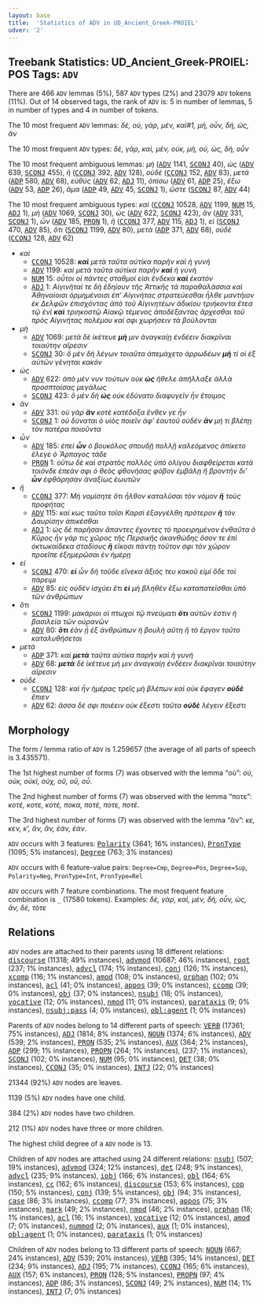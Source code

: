 ```yaml
---
layout: base
title:  'Statistics of ADV in UD_Ancient_Greek-PROIEL'
udver: '2'
---
```


## Treebank Statistics: UD_Ancient_Greek-PROIEL: POS Tags: `ADV`

There are 466 `ADV` lemmas (5%), 587 `ADV` types (2%) and 23079 `ADV` tokens (11%).
Out of 14 observed tags, the rank of `ADV` is: 5 in number of lemmas, 5 in number of types and 4 in number of tokens.

The 10 most frequent `ADV` lemmas: <em>δέ, οὐ, γάρ, μέν, καί#1, μή, οὖν, δή, ὡς, ἄν</em>

The 10 most frequent `ADV` types:  <em>δὲ, γὰρ, καὶ, μὲν, οὐκ, μὴ, οὐ, ὡς, δὴ, οὖν</em>

The 10 most frequent ambiguous lemmas: <em>μή</em> (<tt><a href="grc_proiel-pos-ADV.html">ADV</a></tt> 1141, <tt><a href="grc_proiel-pos-SCONJ.html">SCONJ</a></tt> 40), <em>ὡς</em> (<tt><a href="grc_proiel-pos-ADV.html">ADV</a></tt> 639, <tt><a href="grc_proiel-pos-SCONJ.html">SCONJ</a></tt> 455), <em>ἤ</em> (<tt><a href="grc_proiel-pos-CCONJ.html">CCONJ</a></tt> 392, <tt><a href="grc_proiel-pos-ADV.html">ADV</a></tt> 128), <em>οὐδέ</em> (<tt><a href="grc_proiel-pos-CCONJ.html">CCONJ</a></tt> 152, <tt><a href="grc_proiel-pos-ADV.html">ADV</a></tt> 83), <em>μετά</em> (<tt><a href="grc_proiel-pos-ADP.html">ADP</a></tt> 580, <tt><a href="grc_proiel-pos-ADV.html">ADV</a></tt> 68), <em>εὐθύς</em> (<tt><a href="grc_proiel-pos-ADV.html">ADV</a></tt> 62, <tt><a href="grc_proiel-pos-ADJ.html">ADJ</a></tt> 11), <em>ὀπίσω</em> (<tt><a href="grc_proiel-pos-ADV.html">ADV</a></tt> 61, <tt><a href="grc_proiel-pos-ADP.html">ADP</a></tt> 25), <em>ἔξω</em> (<tt><a href="grc_proiel-pos-ADV.html">ADV</a></tt> 53, <tt><a href="grc_proiel-pos-ADP.html">ADP</a></tt> 26), <em>ἅμα</em> (<tt><a href="grc_proiel-pos-ADP.html">ADP</a></tt> 49, <tt><a href="grc_proiel-pos-ADV.html">ADV</a></tt> 45, <tt><a href="grc_proiel-pos-SCONJ.html">SCONJ</a></tt> 1), <em>ὥστε</em> (<tt><a href="grc_proiel-pos-SCONJ.html">SCONJ</a></tt> 87, <tt><a href="grc_proiel-pos-ADV.html">ADV</a></tt> 44)

The 10 most frequent ambiguous types:  <em>καὶ</em> (<tt><a href="grc_proiel-pos-CCONJ.html">CCONJ</a></tt> 10528, <tt><a href="grc_proiel-pos-ADV.html">ADV</a></tt> 1199, <tt><a href="grc_proiel-pos-NUM.html">NUM</a></tt> 15, <tt><a href="grc_proiel-pos-ADJ.html">ADJ</a></tt> 1), <em>μὴ</em> (<tt><a href="grc_proiel-pos-ADV.html">ADV</a></tt> 1069, <tt><a href="grc_proiel-pos-SCONJ.html">SCONJ</a></tt> 30), <em>ὡς</em> (<tt><a href="grc_proiel-pos-ADV.html">ADV</a></tt> 622, <tt><a href="grc_proiel-pos-SCONJ.html">SCONJ</a></tt> 423), <em>ἂν</em> (<tt><a href="grc_proiel-pos-ADV.html">ADV</a></tt> 331, <tt><a href="grc_proiel-pos-SCONJ.html">SCONJ</a></tt> 1), <em>ὦν</em> (<tt><a href="grc_proiel-pos-ADV.html">ADV</a></tt> 185, <tt><a href="grc_proiel-pos-PRON.html">PRON</a></tt> 1), <em>ἢ</em> (<tt><a href="grc_proiel-pos-CCONJ.html">CCONJ</a></tt> 377, <tt><a href="grc_proiel-pos-ADV.html">ADV</a></tt> 115, <tt><a href="grc_proiel-pos-ADJ.html">ADJ</a></tt> 1), <em>εἰ</em> (<tt><a href="grc_proiel-pos-SCONJ.html">SCONJ</a></tt> 470, <tt><a href="grc_proiel-pos-ADV.html">ADV</a></tt> 85), <em>ὅτι</em> (<tt><a href="grc_proiel-pos-SCONJ.html">SCONJ</a></tt> 1199, <tt><a href="grc_proiel-pos-ADV.html">ADV</a></tt> 80), <em>μετὰ</em> (<tt><a href="grc_proiel-pos-ADP.html">ADP</a></tt> 371, <tt><a href="grc_proiel-pos-ADV.html">ADV</a></tt> 68), <em>οὐδὲ</em> (<tt><a href="grc_proiel-pos-CCONJ.html">CCONJ</a></tt> 128, <tt><a href="grc_proiel-pos-ADV.html">ADV</a></tt> 62)


* <em>καὶ</em>
  * <tt><a href="grc_proiel-pos-CCONJ.html">CCONJ</a></tt> 10528: <em><b>καὶ</b> μετὰ ταῦτα αὐτίκα παρῆν καὶ ἡ γυνή</em>
  * <tt><a href="grc_proiel-pos-ADV.html">ADV</a></tt> 1199: <em>καὶ μετὰ ταῦτα αὐτίκα παρῆν <b>καὶ</b> ἡ γυνή</em>
  * <tt><a href="grc_proiel-pos-NUM.html">NUM</a></tt> 15: <em>οὗτοι οἱ πάντες σταθμοί εἰσι ἕνδεκα <b>καὶ</b> ἑκατόν</em>
  * <tt><a href="grc_proiel-pos-ADJ.html">ADJ</a></tt> 1: <em>Αἰγινῆταί τε δὴ ἐδηίουν τῆς Ἀττικῆς τὰ παραθαλάσσια καὶ Ἀθηναίοισι ὁρμημένοισι ἐπ’ Αἰγινήτας στρατεύεσθαι ἦλθε μαντήιον ἐκ Δελφῶν ἐπισχόντας ἀπὸ τοῦ Αἰγινητέων ἀδικίου τριήκοντα ἔτεα τῷ ἑνὶ <b>καὶ</b> τριηκοστῷ Αἰακῷ τέμενος ἀποδέξαντας ἄρχεσθαι τοῦ πρὸς Αἰγινήτας πολέμου καί σφι χωρήσειν τὰ βούλονται</em>
* <em>μὴ</em>
  * <tt><a href="grc_proiel-pos-ADV.html">ADV</a></tt> 1069: <em>μετὰ δὲ ἱκέτευε <b>μὴ</b> μιν ἀναγκαίῃ ἐνδέειν διακρῖναι τοιαύτην αἵρεσιν</em>
  * <tt><a href="grc_proiel-pos-SCONJ.html">SCONJ</a></tt> 30: <em>ὃ μὲν δὴ λέγων τοιαῦτα ἀπεμάχετο ἀρρωδέων <b>μὴ</b> τί οἱ ἐξ αὐτῶν γένηται κακόν</em>
* <em>ὡς</em>
  * <tt><a href="grc_proiel-pos-ADV.html">ADV</a></tt> 622: <em>ἀπὸ μέν νυν τούτων οὐκ <b>ὡς</b> ἤθελε ἀπήλλαξε ἀλλὰ προσπταίσας μεγάλως</em>
  * <tt><a href="grc_proiel-pos-SCONJ.html">SCONJ</a></tt> 423: <em>ὃ μὲν δὴ <b>ὡς</b> οὐκ ἐδύνατο διαφυγεῖν ἦν ἕτοιμος</em>
* <em>ἂν</em>
  * <tt><a href="grc_proiel-pos-ADV.html">ADV</a></tt> 331: <em>οὐ γὰρ <b>ἂν</b> κοτὲ κατέδοξα ἔνθεν γε ἦν</em>
  * <tt><a href="grc_proiel-pos-SCONJ.html">SCONJ</a></tt> 1: <em>οὐ δύναται ὁ υἱὸς ποιεῖν ἀφ’ ἑαυτοῦ οὐδέν <b>ἂν</b> μή τι βλέπῃ τὸν πατέρα ποιοῦντα</em>
* <em>ὦν</em>
  * <tt><a href="grc_proiel-pos-ADV.html">ADV</a></tt> 185: <em>ἐπεὶ <b>ὦν</b> ὁ βουκόλος σπουδῇ πολλῇ καλεόμενος ἀπίκετο ἔλεγε ὁ Ἅρπαγος τάδε</em>
  * <tt><a href="grc_proiel-pos-PRON.html">PRON</a></tt> 1: <em>οὕτω δὲ καὶ στρατὸς πολλὸς ὑπὸ ὀλίγου διαφθείρεται κατὰ τοιόνδε ἐπεάν σφι ὁ θεὸς φθονήσας φόβον ἐμβάλῃ ἢ βροντήν δι’ <b>ὦν</b> ἐφθάρησαν ἀναξίως ἑωυτῶν</em>
* <em>ἢ</em>
  * <tt><a href="grc_proiel-pos-CCONJ.html">CCONJ</a></tt> 377: <em>Μὴ νομίσητε ὅτι ἦλθον καταλῦσαι τὸν νόμον <b>ἢ</b> τοὺς προφήτας</em>
  * <tt><a href="grc_proiel-pos-ADV.html">ADV</a></tt> 115: <em>καί κως ταῦτα τοῖσι Καρσὶ ἐξαγγέλθη πρότερον <b>ἢ</b> τὸν Δαυρίσην ἀπικέσθαι</em>
  * <tt><a href="grc_proiel-pos-ADJ.html">ADJ</a></tt> 1: <em>ὡς δὲ παρῆσαν ἅπαντες ἔχοντες τὸ προειρημένον ἐνθαῦτα ὁ Κῦρος ἦν γάρ τις χῶρος τῆς Περσικῆς ἀκανθώδης ὅσον τε ἐπὶ ὀκτωκαίδεκα σταδίους <b>ἢ</b> εἴκοσι πάντῃ τοῦτον σφι τὸν χῶρον προεῖπε ἐξημερῶσαι ἐν ἡμέρῃ</em>
* <em>εἰ</em>
  * <tt><a href="grc_proiel-pos-SCONJ.html">SCONJ</a></tt> 470: <em><b>εἰ</b> ὦν δὴ τοῦδε εἵνεκα ἄξιός τευ κακοῦ εἰμί ὅδε τοὶ πάρειμι</em>
  * <tt><a href="grc_proiel-pos-ADV.html">ADV</a></tt> 85: <em>εἰς οὐδὲν ἰσχύει ἔτι <b>εἰ</b> μὴ βληθὲν ἔξω καταπατεῖσθαι ὑπὸ τῶν ἀνθρώπων</em>
* <em>ὅτι</em>
  * <tt><a href="grc_proiel-pos-SCONJ.html">SCONJ</a></tt> 1199: <em>μακάριοι οἱ πτωχοὶ τῷ πνεύματι <b>ὅτι</b> αὐτῶν ἐστιν ἡ βασιλεία τῶν οὐρανῶν</em>
  * <tt><a href="grc_proiel-pos-ADV.html">ADV</a></tt> 80: <em><b>ὅτι</b> ἐὰν ᾖ ἐξ ἀνθρώπων ἡ βουλὴ αὕτη ἢ τὸ ἔργον τοῦτο καταλυθήσεται</em>
* <em>μετὰ</em>
  * <tt><a href="grc_proiel-pos-ADP.html">ADP</a></tt> 371: <em>καὶ <b>μετὰ</b> ταῦτα αὐτίκα παρῆν καὶ ἡ γυνή</em>
  * <tt><a href="grc_proiel-pos-ADV.html">ADV</a></tt> 68: <em><b>μετὰ</b> δὲ ἱκέτευε μὴ μιν ἀναγκαίῃ ἐνδέειν διακρῖναι τοιαύτην αἵρεσιν</em>
* <em>οὐδὲ</em>
  * <tt><a href="grc_proiel-pos-CCONJ.html">CCONJ</a></tt> 128: <em>καὶ ἦν ἡμέρας τρεῖς μὴ βλέπων καὶ οὐκ ἔφαγεν <b>οὐδὲ</b> ἔπιεν</em>
  * <tt><a href="grc_proiel-pos-ADV.html">ADV</a></tt> 62: <em>ἅσσα δέ σφι ποιέειν οὐκ ἔξεστι ταῦτα <b>οὐδὲ</b> λέγειν ἔξεστι</em>

## Morphology

The form / lemma ratio of `ADV` is 1.259657 (the average of all parts of speech is 3.435571).

The 1st highest number of forms (7) was observed with the lemma “οὐ”: <em>οὐ, οὐκ, οὐκὶ, οὐχ, οὒ, οὔ, οὗ</em>.

The 2nd highest number of forms (7) was observed with the lemma “ποτε”: <em>κοτέ, κοτε, κοτὲ, ποκα, ποτέ, ποτε, ποτὲ</em>.

The 3rd highest number of forms (7) was observed with the lemma “ἄν”: <em>κε, κεν, κ’, ἂν, ἄν, ἐάν, ἐὰν</em>.

`ADV` occurs with 3 features: <tt><a href="grc_proiel-feat-Polarity.html">Polarity</a></tt> (3641; 16% instances), <tt><a href="grc_proiel-feat-PronType.html">PronType</a></tt> (1095; 5% instances), <tt><a href="grc_proiel-feat-Degree.html">Degree</a></tt> (763; 3% instances)

`ADV` occurs with 6 feature-value pairs: `Degree=Cmp`, `Degree=Pos`, `Degree=Sup`, `Polarity=Neg`, `PronType=Int`, `PronType=Rel`

`ADV` occurs with 7 feature combinations.
The most frequent feature combination is `_` (17580 tokens).
Examples: <em>δὲ, γὰρ, καὶ, μὲν, δὴ, οὖν, ὡς, ἂν, δέ, τότε</em>


## Relations

`ADV` nodes are attached to their parents using 18 different relations: <tt><a href="grc_proiel-dep-discourse.html">discourse</a></tt> (11318; 49% instances), <tt><a href="grc_proiel-dep-advmod.html">advmod</a></tt> (10687; 46% instances), <tt><a href="grc_proiel-dep-root.html">root</a></tt> (237; 1% instances), <tt><a href="grc_proiel-dep-advcl.html">advcl</a></tt> (174; 1% instances), <tt><a href="grc_proiel-dep-conj.html">conj</a></tt> (126; 1% instances), <tt><a href="grc_proiel-dep-xcomp.html">xcomp</a></tt> (116; 1% instances), <tt><a href="grc_proiel-dep-amod.html">amod</a></tt> (108; 0% instances), <tt><a href="grc_proiel-dep-orphan.html">orphan</a></tt> (102; 0% instances), <tt><a href="grc_proiel-dep-acl.html">acl</a></tt> (41; 0% instances), <tt><a href="grc_proiel-dep-appos.html">appos</a></tt> (39; 0% instances), <tt><a href="grc_proiel-dep-ccomp.html">ccomp</a></tt> (39; 0% instances), <tt><a href="grc_proiel-dep-obj.html">obj</a></tt> (37; 0% instances), <tt><a href="grc_proiel-dep-nsubj.html">nsubj</a></tt> (18; 0% instances), <tt><a href="grc_proiel-dep-vocative.html">vocative</a></tt> (12; 0% instances), <tt><a href="grc_proiel-dep-nmod.html">nmod</a></tt> (11; 0% instances), <tt><a href="grc_proiel-dep-parataxis.html">parataxis</a></tt> (9; 0% instances), <tt><a href="grc_proiel-dep-nsubj-pass.html">nsubj:pass</a></tt> (4; 0% instances), <tt><a href="grc_proiel-dep-obl-agent.html">obl:agent</a></tt> (1; 0% instances)

Parents of `ADV` nodes belong to 14 different parts of speech: <tt><a href="grc_proiel-pos-VERB.html">VERB</a></tt> (17361; 75% instances), <tt><a href="grc_proiel-pos-ADJ.html">ADJ</a></tt> (1814; 8% instances), <tt><a href="grc_proiel-pos-NOUN.html">NOUN</a></tt> (1374; 6% instances), <tt><a href="grc_proiel-pos-ADV.html">ADV</a></tt> (539; 2% instances), <tt><a href="grc_proiel-pos-PRON.html">PRON</a></tt> (535; 2% instances), <tt><a href="grc_proiel-pos-AUX.html">AUX</a></tt> (364; 2% instances), <tt><a href="grc_proiel-pos-ADP.html">ADP</a></tt> (299; 1% instances), <tt><a href="grc_proiel-pos-PROPN.html">PROPN</a></tt> (264; 1% instances),  (237; 1% instances), <tt><a href="grc_proiel-pos-SCONJ.html">SCONJ</a></tt> (102; 0% instances), <tt><a href="grc_proiel-pos-NUM.html">NUM</a></tt> (95; 0% instances), <tt><a href="grc_proiel-pos-DET.html">DET</a></tt> (38; 0% instances), <tt><a href="grc_proiel-pos-CCONJ.html">CCONJ</a></tt> (35; 0% instances), <tt><a href="grc_proiel-pos-INTJ.html">INTJ</a></tt> (22; 0% instances)

21344 (92%) `ADV` nodes are leaves.

1139 (5%) `ADV` nodes have one child.

384 (2%) `ADV` nodes have two children.

212 (1%) `ADV` nodes have three or more children.

The highest child degree of a `ADV` node is 13.

Children of `ADV` nodes are attached using 24 different relations: <tt><a href="grc_proiel-dep-nsubj.html">nsubj</a></tt> (507; 19% instances), <tt><a href="grc_proiel-dep-advmod.html">advmod</a></tt> (324; 12% instances), <tt><a href="grc_proiel-dep-det.html">det</a></tt> (248; 9% instances), <tt><a href="grc_proiel-dep-advcl.html">advcl</a></tt> (235; 9% instances), <tt><a href="grc_proiel-dep-iobj.html">iobj</a></tt> (166; 6% instances), <tt><a href="grc_proiel-dep-obl.html">obl</a></tt> (164; 6% instances), <tt><a href="grc_proiel-dep-cc.html">cc</a></tt> (162; 6% instances), <tt><a href="grc_proiel-dep-discourse.html">discourse</a></tt> (153; 6% instances), <tt><a href="grc_proiel-dep-cop.html">cop</a></tt> (150; 5% instances), <tt><a href="grc_proiel-dep-conj.html">conj</a></tt> (139; 5% instances), <tt><a href="grc_proiel-dep-obj.html">obj</a></tt> (94; 3% instances), <tt><a href="grc_proiel-dep-case.html">case</a></tt> (86; 3% instances), <tt><a href="grc_proiel-dep-ccomp.html">ccomp</a></tt> (77; 3% instances), <tt><a href="grc_proiel-dep-appos.html">appos</a></tt> (75; 3% instances), <tt><a href="grc_proiel-dep-mark.html">mark</a></tt> (49; 2% instances), <tt><a href="grc_proiel-dep-nmod.html">nmod</a></tt> (46; 2% instances), <tt><a href="grc_proiel-dep-orphan.html">orphan</a></tt> (18; 1% instances), <tt><a href="grc_proiel-dep-acl.html">acl</a></tt> (16; 1% instances), <tt><a href="grc_proiel-dep-vocative.html">vocative</a></tt> (12; 0% instances), <tt><a href="grc_proiel-dep-amod.html">amod</a></tt> (7; 0% instances), <tt><a href="grc_proiel-dep-nummod.html">nummod</a></tt> (2; 0% instances), <tt><a href="grc_proiel-dep-aux.html">aux</a></tt> (1; 0% instances), <tt><a href="grc_proiel-dep-obl-agent.html">obl:agent</a></tt> (1; 0% instances), <tt><a href="grc_proiel-dep-parataxis.html">parataxis</a></tt> (1; 0% instances)

Children of `ADV` nodes belong to 13 different parts of speech: <tt><a href="grc_proiel-pos-NOUN.html">NOUN</a></tt> (667; 24% instances), <tt><a href="grc_proiel-pos-ADV.html">ADV</a></tt> (539; 20% instances), <tt><a href="grc_proiel-pos-VERB.html">VERB</a></tt> (395; 14% instances), <tt><a href="grc_proiel-pos-DET.html">DET</a></tt> (234; 9% instances), <tt><a href="grc_proiel-pos-ADJ.html">ADJ</a></tt> (195; 7% instances), <tt><a href="grc_proiel-pos-CCONJ.html">CCONJ</a></tt> (165; 6% instances), <tt><a href="grc_proiel-pos-AUX.html">AUX</a></tt> (157; 6% instances), <tt><a href="grc_proiel-pos-PRON.html">PRON</a></tt> (128; 5% instances), <tt><a href="grc_proiel-pos-PROPN.html">PROPN</a></tt> (97; 4% instances), <tt><a href="grc_proiel-pos-ADP.html">ADP</a></tt> (86; 3% instances), <tt><a href="grc_proiel-pos-SCONJ.html">SCONJ</a></tt> (49; 2% instances), <tt><a href="grc_proiel-pos-NUM.html">NUM</a></tt> (14; 1% instances), <tt><a href="grc_proiel-pos-INTJ.html">INTJ</a></tt> (7; 0% instances)

